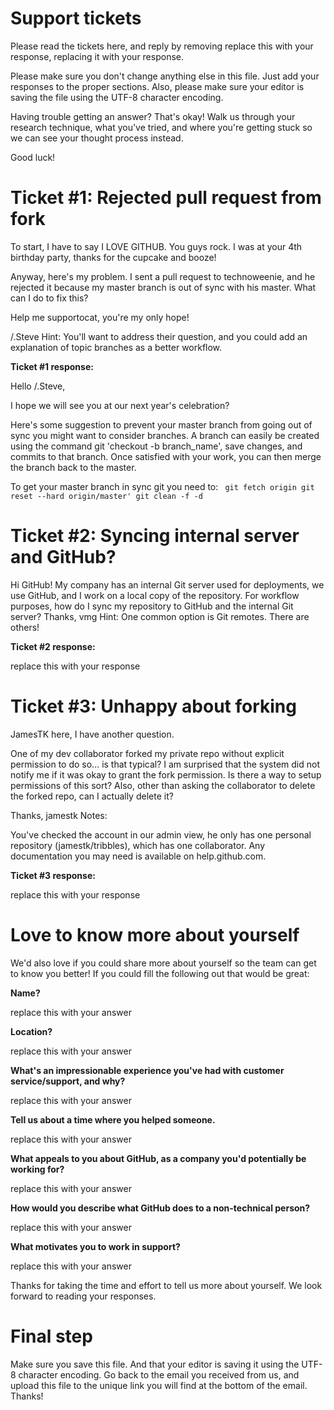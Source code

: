 # Support tickets 
Please read the tickets here, and reply by removing replace this with your response,
replacing it with your response.

Please make sure you don't change anything else in this file. Just add your responses to the
proper sections. Also, please make sure your editor is saving the file using the UTF-8
character encoding.

Having trouble getting an answer? That's okay! Walk us through your research technique,
what you've tried, and where you're getting stuck so we can see your thought process
instead.

Good luck!

# Ticket #1: Rejected pull request from fork

To start, I have to say I LOVE GITHUB. You guys rock. I was at your 4th birthday party,
thanks for the cupcake and booze!

Anyway, here's my problem. I sent a pull request to technoweenie, and he rejected it because
my master branch is out of sync with his master. What can I do to fix this?

Help me supportocat, you're my only hope!

/.Steve
Hint: You'll want to address their question, and you could add an explanation of topic
branches as a better workflow.

**Ticket #1 response:** 

Hello /.Steve,

I hope we will see you at our next year's celebration?
 
Here's some suggestion to prevent your master branch from going out of sync you might want to consider branches. 
A branch can easily be created using the command git 'checkout -b branch_name', save changes, and commits to that branch. 
Once satisfied with your work, you can then merge the branch back to the master.


To get your master branch in sync git you need to:
`
git fetch origin
git reset --hard origin/master'
git clean -f -d`

# Ticket #2: Syncing internal server and GitHub?
Hi GitHub! My company has an internal Git server used for deployments, we use GitHub,
and I work on a local copy of the repository. For workflow purposes, how do I sync my
repository to GitHub and the internal Git server?
Thanks,
vmg
Hint: One common option is Git remotes. There are others!

**Ticket #2 response:**

replace this with your response

# Ticket #3: Unhappy about forking

JamesTK here, I have another question.

One of my dev collaborator forked my private repo without explicit permission to do so... is
that typical? I am surprised that the system did not notify me if it was okay to grant the fork
permission. Is there a way to setup permissions of this sort? Also, other than asking the
collaborator to delete the forked repo, can I actually delete it?

Thanks, jamestk
Notes:

You've checked the account in our admin view, he only has one personal repository
(jamestk/tribbles), which has one collaborator. Any documentation you may need is available
on help.github.com.

**Ticket #3 response:**

replace this with your response

# Love to know more about yourself
We'd also love if you could share more about yourself so the team can get to know you
better! If you could fill the following out that would be great:

**Name?**

replace this with your answer

**Location?**

replace this with your answer

**What's an impressionable experience you've had with customer service/support, and why?**

replace this with your answer

**Tell us about a time where you helped someone.**

replace this with your answer

**What appeals to you about GitHub, as a company you'd potentially be working for?**

replace this with your answer

**How would you describe what GitHub does to a non-technical person?**

replace this with your answer

**What motivates you to work in support?**

replace this with your answer

Thanks for taking the time and effort to tell us more about yourself. We look forward to
reading your responses.
# Final step
Make sure you save this file. And that your editor is saving it using the UTF-8 character
encoding. Go back to the email you received from us, and upload this file to the unique link
you will find at the bottom of the email.
Thanks!
